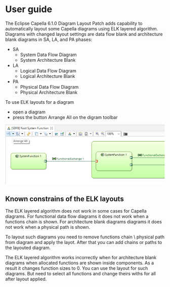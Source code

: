# User guide

The Eclipse Capella 6.1.0 Diagram Layout Patch adds capability to automatically layout some Capella diagrams using ELK layered algorithm. Diagrams with changed layout settings are data flow blank and architecture blank diagrams in SA, LA, and PA phases:

- SA
	- System Data Flow Diagram
	- System Architecture Blank
- LA
	- Logical Data Flow Diagram
	- Logical Architecture Blank
- PA
	- Physical Data Flow Diagram
	- Physical Architecture Blank


To use ELK layouts for a diagram 
- open a diagram
- press the button Arrange All on the digram toolbar

![](images/UserGuide/ArrangeAllButton.png)
## Known constrains of the ELK layouts

The ELK layered algorithm does not work in some cases for Capella diagrams. For functional data flow diagrams it does not work when a functions chain is shown. For architecture blank diagrams diagrams it does not work when a physical path is shown.

To layout such diagrams you need to remove functions chain \\ physical path from diagram and apply the layot. After that you can add chains or paths to the layouted diagram.

The ELK layered algorithm works incorrectly when for architecture blank diagrams when allocated functions are shown inside components. As a result it changes function sizes to 0. You can use the layout for such diagrams. But need to select all functions and change theirs withs for all after layout applied.

